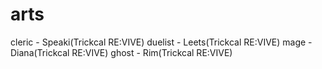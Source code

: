 # arts
cleric - Speaki(Trickcal RE:VIVE) 
duelist - Leets(Trickcal RE:VIVE) 
mage - Diana(Trickcal RE:VIVE) 
ghost - Rim(Trickcal RE:VIVE) 
